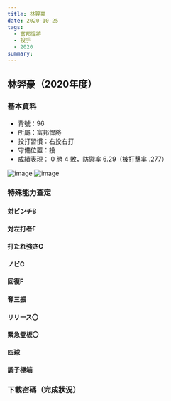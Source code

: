 ```yaml
---
title: 林羿豪
date: 2020-10-25
tags:
  - 富邦悍將
  - 投手
  - 2020
summary: 
---
```


## 林羿豪（2020年度）

### 基本資料
- 背號：96
- 所屬：富邦悍將
- 投打習慣：右投右打
- 守備位置：投
- 成績表現： 0 勝 4 敗，防禦率 6.29（被打擊率 .277）

![image](https://i.imgur.com/UivWZF6.jpg)
![image](https://i.imgur.com/PDK7jSc.jpg)

### 特殊能力查定
#### 対ピンチB
#### 対左打者F
#### 打たれ強さC
#### ノビC
#### 回復F
#### 奪三振
#### リリース〇
#### 緊急登板〇
#### 四球
#### 調子極端

### 下載密碼（完成狀況）